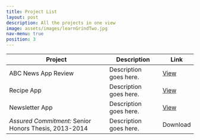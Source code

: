 ```yaml
---
title: Project List
layout: post
description: All the projects in one view
image: assets/images/learnGrindTwo.jpg
nav-menu: true
position: 3
---
```


<div class="table-wrapper">
	<table class="alt">
		<thead>
			<tr>
				<th>Project</th>
				<th>Description</th>
				<th>Link</th>
			</tr>
		</thead>
		<tbody>
			<tr>
				<td>ABC News App Review</td>
				<td>Description goes here.</td>
				<td><a href="https://projects.invisionapp.com/boards/AW3611OB93GFR/">View</a></td>
			</tr>
			<tr>
				<td>Recipe App</td>
				<td>Description goes here.</td>
				<td><a href="https://github.com/PaulVPham/recipe-box">View</a></td>
			</tr>
			<tr>
				<td>Newsletter App</td>
				<td>Description goes here.</td>
				<td><a href="learn-rails-paul.herokuapp.com">View</a></td>
			</tr>
			<tr>
				<td><em>Assured Commitment: </em>Senior Honors Thesis, 2013-2014</td>
				<td>Description goes here.</td>
				<td>Download</td>
			</tr>
		</tbody>
	</table>
</div>
